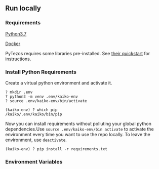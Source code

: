 

## Run locally
### Requirements
[Python3.7](https://realpython.com/installing-python/)

[Docker](https://docs.docker.com/install/)

PyTezos requires some libraries pre-installed. See [their quickstart](https://baking-bad.github.io/pytezos/#requirements) for instructions.

### Install Python Requirements
Create a virtual python environment and activate it. 
```
? mkdir .env 
? python3 -m venv .env/kaiko-env
? source .env/kaiko-env/bin/activate

(kaiko-env) ? which pip 
/kaiko/.env/kaiko/bin/pip
```

Now you can install requirements without polluting your global python dependencies.Use `source .env/kaiko-env/bin activate` to activate the environment every time you want to use the repo locally. To leave the environment, use `deactivate`. 

```
(kaiko-env) ? pip install -r requirements.txt
```

### Environment Variables

